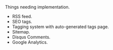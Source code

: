 Things needing implementation.

- RSS feed.
- SEO tags.
- Tagging system with auto-generated tags page.
- Sitemap.
- Disqus Comments.
- Google Analytics.
